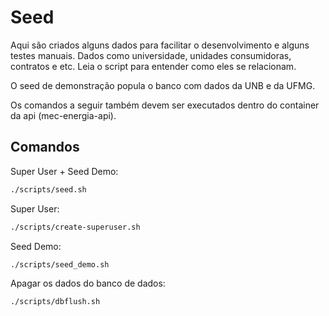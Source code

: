 # Seed

Aqui são criados alguns dados para facilitar o desenvolvimento
e alguns testes manuais. Dados como universidade, unidades consumidoras, 
contratos e etc. Leia o script para entender como eles se relacionam.

O seed de demonstração popula o banco com dados da UNB e da
UFMG.

Os comandos a seguir também devem ser executados dentro do container da api 
(mec-energia-api).

## Comandos

Super User + Seed Demo:
```sh
./scripts/seed.sh
```

Super User:
```sh
./scripts/create-superuser.sh
```

Seed Demo:
```sh
./scripts/seed_demo.sh
```

Apagar os dados do banco de dados:

```sh
./scripts/dbflush.sh
```